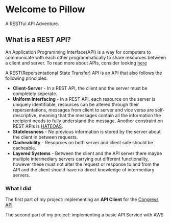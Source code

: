 # Welcome to Pillow

A RESTful API Adventure.
## **What is a REST API?**

An Application Programming Interface(API) is a way for computers to communicate with each other programmatically to share resources between a client and server. To read more about APIs, consider looking [here](https://en.wikipedia.org/wiki/API)

A REST(Repersentational State Transfer) API is an API that also follows the following principles:

- **Client-Server** - In a REST API, the client and the server must be completely seperate.
- **Uniform Interfacing** - In a REST API, each resource on the server is uniquely identifiable, resources can be altered through their repersentations, messages from client to server and vice versa are self-descriptive, 
meaning that the messages contain all the information the recipient needs to fully understand the message. Another constraint on REST APIs is [HATEOAS](https://en.wikipedia.org/wiki/HATEOAS).
- **Statelessness** - No previous information is stored by the server about the client in between requests.
- **Cacheability** - Resources on both server and client side should be cacheable.
- **Layered Systems** - Between the client and the API server there maybe multiple intermediary servers carrying out different functionality, however these must not alter the request or response to and from the API and the client should have no direct knowledge of intermediary servers. 
### What I did
The first part of my project: implementing an **API Client** for the [Congress API](https://api.congress.gov/)

The second part of my project: implementing a basic API Service with AWS